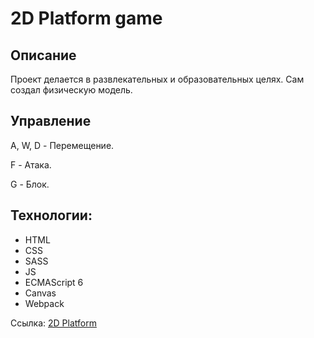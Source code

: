# 2D Platform game

## Описание
Проект делается  в развлекательных и образовательных целях. Сам создал физическую модель.

## Управление
A, W, D - Перемещение.

F - Атака.

G - Блок.

## Технологии:
* HTML
* CSS
* SASS
* JS
* ECMAScript 6
* Canvas
* Webpack

Ссылка: [2D Platform](https://smillepack.github.io/2d_Game/dist/)
